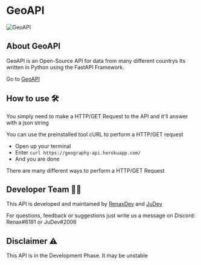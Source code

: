 # GeoAPI
![GeoAPI](https://i.imgflip.com/4qp9rs.jpg)
## About GeoAPI
GeoAPI is an Open-Source API for data from many different countrys
Its written in Python using the FastAPI Framework.

Go to [GeoAPI](https://geography-api.herokuapp.com/)

## How to use 🛠
You simply need to make a HTTP/GET Request to the API and it'll answer with a json string

You can use the preinstalled tool cURL to perform a HTTP/GET request
- Open up your terminal
- Enter `curl https://geography-api.herokuapp.com/`
- And you are done

There are many different ways to perform a HTTP/GET Request

## Developer Team 👨‍💻
This API is developed and maintained by [RenaxDev](https://github.com/renaxdev/) and [JuDev](https://github.com/Jahid06)

For questions, feedback or suggestions just write us a message on Discord: Renax#6191 or JuDev#2006

## Disclaimer ⚠
This API is in the Development Phase.
It may be unstable

